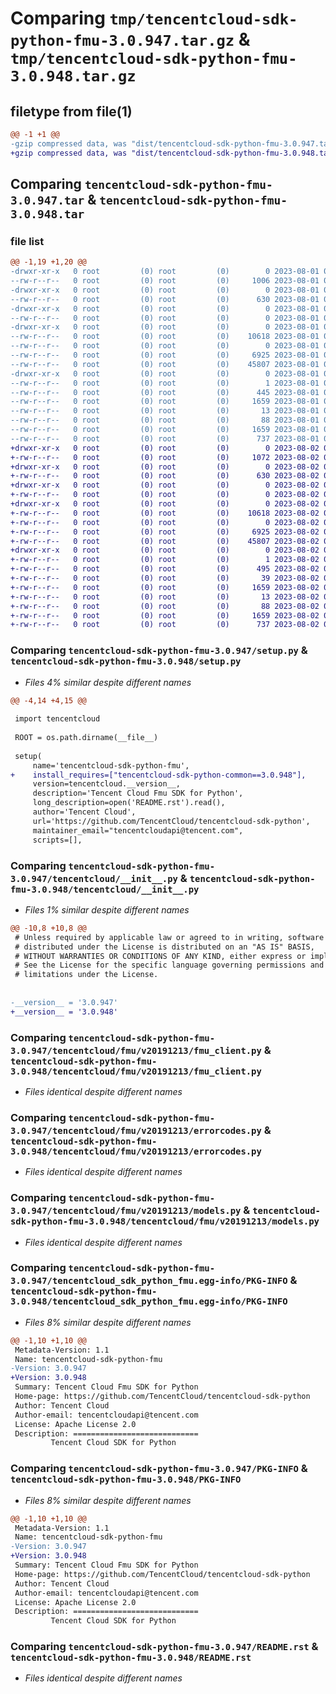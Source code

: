 # Comparing `tmp/tencentcloud-sdk-python-fmu-3.0.947.tar.gz` & `tmp/tencentcloud-sdk-python-fmu-3.0.948.tar.gz`

## filetype from file(1)

```diff
@@ -1 +1 @@
-gzip compressed data, was "dist/tencentcloud-sdk-python-fmu-3.0.947.tar", last modified: Tue Aug  1 00:48:47 2023, max compression
+gzip compressed data, was "dist/tencentcloud-sdk-python-fmu-3.0.948.tar", last modified: Wed Aug  2 00:30:13 2023, max compression
```

## Comparing `tencentcloud-sdk-python-fmu-3.0.947.tar` & `tencentcloud-sdk-python-fmu-3.0.948.tar`

### file list

```diff
@@ -1,19 +1,20 @@
-drwxr-xr-x   0 root         (0) root         (0)        0 2023-08-01 00:48:47.000000 tencentcloud-sdk-python-fmu-3.0.947/
--rw-r--r--   0 root         (0) root         (0)     1006 2023-08-01 00:48:47.000000 tencentcloud-sdk-python-fmu-3.0.947/setup.py
-drwxr-xr-x   0 root         (0) root         (0)        0 2023-08-01 00:48:47.000000 tencentcloud-sdk-python-fmu-3.0.947/tencentcloud/
--rw-r--r--   0 root         (0) root         (0)      630 2023-08-01 00:48:47.000000 tencentcloud-sdk-python-fmu-3.0.947/tencentcloud/__init__.py
-drwxr-xr-x   0 root         (0) root         (0)        0 2023-08-01 00:48:47.000000 tencentcloud-sdk-python-fmu-3.0.947/tencentcloud/fmu/
--rw-r--r--   0 root         (0) root         (0)        0 2023-08-01 00:48:47.000000 tencentcloud-sdk-python-fmu-3.0.947/tencentcloud/fmu/__init__.py
-drwxr-xr-x   0 root         (0) root         (0)        0 2023-08-01 00:48:47.000000 tencentcloud-sdk-python-fmu-3.0.947/tencentcloud/fmu/v20191213/
--rw-r--r--   0 root         (0) root         (0)    10618 2023-08-01 00:48:47.000000 tencentcloud-sdk-python-fmu-3.0.947/tencentcloud/fmu/v20191213/fmu_client.py
--rw-r--r--   0 root         (0) root         (0)        0 2023-08-01 00:48:47.000000 tencentcloud-sdk-python-fmu-3.0.947/tencentcloud/fmu/v20191213/__init__.py
--rw-r--r--   0 root         (0) root         (0)     6925 2023-08-01 00:48:47.000000 tencentcloud-sdk-python-fmu-3.0.947/tencentcloud/fmu/v20191213/errorcodes.py
--rw-r--r--   0 root         (0) root         (0)    45807 2023-08-01 00:48:47.000000 tencentcloud-sdk-python-fmu-3.0.947/tencentcloud/fmu/v20191213/models.py
-drwxr-xr-x   0 root         (0) root         (0)        0 2023-08-01 00:48:47.000000 tencentcloud-sdk-python-fmu-3.0.947/tencentcloud_sdk_python_fmu.egg-info/
--rw-r--r--   0 root         (0) root         (0)        1 2023-08-01 00:48:47.000000 tencentcloud-sdk-python-fmu-3.0.947/tencentcloud_sdk_python_fmu.egg-info/dependency_links.txt
--rw-r--r--   0 root         (0) root         (0)      445 2023-08-01 00:48:47.000000 tencentcloud-sdk-python-fmu-3.0.947/tencentcloud_sdk_python_fmu.egg-info/SOURCES.txt
--rw-r--r--   0 root         (0) root         (0)     1659 2023-08-01 00:48:47.000000 tencentcloud-sdk-python-fmu-3.0.947/tencentcloud_sdk_python_fmu.egg-info/PKG-INFO
--rw-r--r--   0 root         (0) root         (0)       13 2023-08-01 00:48:47.000000 tencentcloud-sdk-python-fmu-3.0.947/tencentcloud_sdk_python_fmu.egg-info/top_level.txt
--rw-r--r--   0 root         (0) root         (0)       88 2023-08-01 00:48:47.000000 tencentcloud-sdk-python-fmu-3.0.947/setup.cfg
--rw-r--r--   0 root         (0) root         (0)     1659 2023-08-01 00:48:47.000000 tencentcloud-sdk-python-fmu-3.0.947/PKG-INFO
--rw-r--r--   0 root         (0) root         (0)      737 2023-08-01 00:48:47.000000 tencentcloud-sdk-python-fmu-3.0.947/README.rst
+drwxr-xr-x   0 root         (0) root         (0)        0 2023-08-02 00:30:13.000000 tencentcloud-sdk-python-fmu-3.0.948/
+-rw-r--r--   0 root         (0) root         (0)     1072 2023-08-02 00:30:12.000000 tencentcloud-sdk-python-fmu-3.0.948/setup.py
+drwxr-xr-x   0 root         (0) root         (0)        0 2023-08-02 00:30:13.000000 tencentcloud-sdk-python-fmu-3.0.948/tencentcloud/
+-rw-r--r--   0 root         (0) root         (0)      630 2023-08-02 00:30:12.000000 tencentcloud-sdk-python-fmu-3.0.948/tencentcloud/__init__.py
+drwxr-xr-x   0 root         (0) root         (0)        0 2023-08-02 00:30:13.000000 tencentcloud-sdk-python-fmu-3.0.948/tencentcloud/fmu/
+-rw-r--r--   0 root         (0) root         (0)        0 2023-08-02 00:30:12.000000 tencentcloud-sdk-python-fmu-3.0.948/tencentcloud/fmu/__init__.py
+drwxr-xr-x   0 root         (0) root         (0)        0 2023-08-02 00:30:13.000000 tencentcloud-sdk-python-fmu-3.0.948/tencentcloud/fmu/v20191213/
+-rw-r--r--   0 root         (0) root         (0)    10618 2023-08-02 00:30:12.000000 tencentcloud-sdk-python-fmu-3.0.948/tencentcloud/fmu/v20191213/fmu_client.py
+-rw-r--r--   0 root         (0) root         (0)        0 2023-08-02 00:30:12.000000 tencentcloud-sdk-python-fmu-3.0.948/tencentcloud/fmu/v20191213/__init__.py
+-rw-r--r--   0 root         (0) root         (0)     6925 2023-08-02 00:30:12.000000 tencentcloud-sdk-python-fmu-3.0.948/tencentcloud/fmu/v20191213/errorcodes.py
+-rw-r--r--   0 root         (0) root         (0)    45807 2023-08-02 00:30:12.000000 tencentcloud-sdk-python-fmu-3.0.948/tencentcloud/fmu/v20191213/models.py
+drwxr-xr-x   0 root         (0) root         (0)        0 2023-08-02 00:30:13.000000 tencentcloud-sdk-python-fmu-3.0.948/tencentcloud_sdk_python_fmu.egg-info/
+-rw-r--r--   0 root         (0) root         (0)        1 2023-08-02 00:30:13.000000 tencentcloud-sdk-python-fmu-3.0.948/tencentcloud_sdk_python_fmu.egg-info/dependency_links.txt
+-rw-r--r--   0 root         (0) root         (0)      495 2023-08-02 00:30:13.000000 tencentcloud-sdk-python-fmu-3.0.948/tencentcloud_sdk_python_fmu.egg-info/SOURCES.txt
+-rw-r--r--   0 root         (0) root         (0)       39 2023-08-02 00:30:13.000000 tencentcloud-sdk-python-fmu-3.0.948/tencentcloud_sdk_python_fmu.egg-info/requires.txt
+-rw-r--r--   0 root         (0) root         (0)     1659 2023-08-02 00:30:13.000000 tencentcloud-sdk-python-fmu-3.0.948/tencentcloud_sdk_python_fmu.egg-info/PKG-INFO
+-rw-r--r--   0 root         (0) root         (0)       13 2023-08-02 00:30:13.000000 tencentcloud-sdk-python-fmu-3.0.948/tencentcloud_sdk_python_fmu.egg-info/top_level.txt
+-rw-r--r--   0 root         (0) root         (0)       88 2023-08-02 00:30:13.000000 tencentcloud-sdk-python-fmu-3.0.948/setup.cfg
+-rw-r--r--   0 root         (0) root         (0)     1659 2023-08-02 00:30:13.000000 tencentcloud-sdk-python-fmu-3.0.948/PKG-INFO
+-rw-r--r--   0 root         (0) root         (0)      737 2023-08-02 00:30:12.000000 tencentcloud-sdk-python-fmu-3.0.948/README.rst
```

### Comparing `tencentcloud-sdk-python-fmu-3.0.947/setup.py` & `tencentcloud-sdk-python-fmu-3.0.948/setup.py`

 * *Files 4% similar despite different names*

```diff
@@ -4,14 +4,15 @@
 
 import tencentcloud
 
 ROOT = os.path.dirname(__file__)
 
 setup(
     name='tencentcloud-sdk-python-fmu',
+    install_requires=["tencentcloud-sdk-python-common==3.0.948"],
     version=tencentcloud.__version__,
     description='Tencent Cloud Fmu SDK for Python',
     long_description=open('README.rst').read(),
     author='Tencent Cloud',
     url='https://github.com/TencentCloud/tencentcloud-sdk-python',
     maintainer_email="tencentcloudapi@tencent.com",
     scripts=[],
```

### Comparing `tencentcloud-sdk-python-fmu-3.0.947/tencentcloud/__init__.py` & `tencentcloud-sdk-python-fmu-3.0.948/tencentcloud/__init__.py`

 * *Files 1% similar despite different names*

```diff
@@ -10,8 +10,8 @@
 # Unless required by applicable law or agreed to in writing, software
 # distributed under the License is distributed on an "AS IS" BASIS,
 # WITHOUT WARRANTIES OR CONDITIONS OF ANY KIND, either express or implied.
 # See the License for the specific language governing permissions and
 # limitations under the License.
 
 
-__version__ = '3.0.947'
+__version__ = '3.0.948'
```

### Comparing `tencentcloud-sdk-python-fmu-3.0.947/tencentcloud/fmu/v20191213/fmu_client.py` & `tencentcloud-sdk-python-fmu-3.0.948/tencentcloud/fmu/v20191213/fmu_client.py`

 * *Files identical despite different names*

### Comparing `tencentcloud-sdk-python-fmu-3.0.947/tencentcloud/fmu/v20191213/errorcodes.py` & `tencentcloud-sdk-python-fmu-3.0.948/tencentcloud/fmu/v20191213/errorcodes.py`

 * *Files identical despite different names*

### Comparing `tencentcloud-sdk-python-fmu-3.0.947/tencentcloud/fmu/v20191213/models.py` & `tencentcloud-sdk-python-fmu-3.0.948/tencentcloud/fmu/v20191213/models.py`

 * *Files identical despite different names*

### Comparing `tencentcloud-sdk-python-fmu-3.0.947/tencentcloud_sdk_python_fmu.egg-info/PKG-INFO` & `tencentcloud-sdk-python-fmu-3.0.948/tencentcloud_sdk_python_fmu.egg-info/PKG-INFO`

 * *Files 8% similar despite different names*

```diff
@@ -1,10 +1,10 @@
 Metadata-Version: 1.1
 Name: tencentcloud-sdk-python-fmu
-Version: 3.0.947
+Version: 3.0.948
 Summary: Tencent Cloud Fmu SDK for Python
 Home-page: https://github.com/TencentCloud/tencentcloud-sdk-python
 Author: Tencent Cloud
 Author-email: tencentcloudapi@tencent.com
 License: Apache License 2.0
 Description: ============================
         Tencent Cloud SDK for Python
```

### Comparing `tencentcloud-sdk-python-fmu-3.0.947/PKG-INFO` & `tencentcloud-sdk-python-fmu-3.0.948/PKG-INFO`

 * *Files 8% similar despite different names*

```diff
@@ -1,10 +1,10 @@
 Metadata-Version: 1.1
 Name: tencentcloud-sdk-python-fmu
-Version: 3.0.947
+Version: 3.0.948
 Summary: Tencent Cloud Fmu SDK for Python
 Home-page: https://github.com/TencentCloud/tencentcloud-sdk-python
 Author: Tencent Cloud
 Author-email: tencentcloudapi@tencent.com
 License: Apache License 2.0
 Description: ============================
         Tencent Cloud SDK for Python
```

### Comparing `tencentcloud-sdk-python-fmu-3.0.947/README.rst` & `tencentcloud-sdk-python-fmu-3.0.948/README.rst`

 * *Files identical despite different names*

